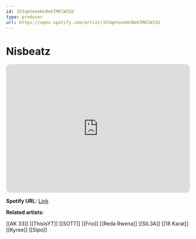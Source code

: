 ```yaml
---
id: 1h3qmteeeHcBekTM6lW31U
type: producer
url: https://open.spotify.com/artist/1h3qmteeeHcBekTM6lW31U
---
```

# Nisbeatz

<iframe style="border-radius:12px" src="https://open.spotify.com/embed/artist/1h3qmteeeHcBekTM6lW31U" width="100%" height="352" frameBorder="0" allowfullscreen="" allow="autoplay; clipboard-write; encrypted-media; fullscreen; picture-in-picture" loading="lazy"></iframe>

**Spotify URL:** [Link](https://open.spotify.com/artist/1h3qmteeeHcBekTM6lW31U)

**Related artists:**

[[AK 33]]
[[ThisisYT]]
[[SOTT]]
[[Frio]]
[[Reda Rwena]]
[[SIL3A]]
[[18 Karat]]
[[Kyree]]
[[Sipo]]
